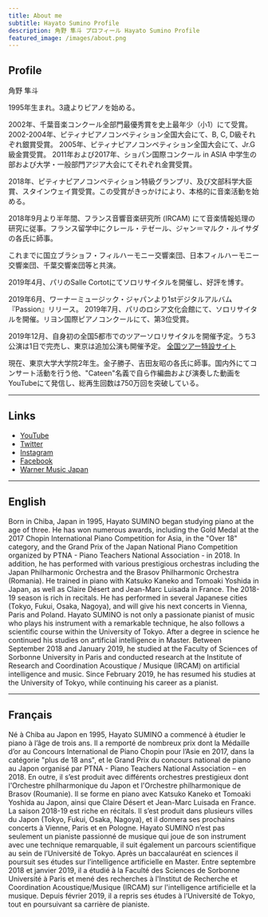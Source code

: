 ```yaml
---
title: About me
subtitle: Hayato Sumino Profile
description: 角野 隼斗 プロフィール Hayato Sumino Profile
featured_image: /images/about.png
---
```


## Profile

角野 隼斗

1995年生まれ。3歳よりピアノを始める。


2002年、千葉音楽コンクール全部門最優秀賞を史上最年少（小1）にて受賞。
2002-2004年、ピティナピアノコンペティション全国大会にて、B, C, D級それぞれ銀賞受賞。
2005年、ピティナピアノコンペティション全国大会にて、Jr.G 級金賞受賞。
2011年および2017年、ショパン国際コンクール in ASIA 中学生の部および大学・一般部門アジア大会にてそれぞれ金賞受賞。

2018年、ピティナピアノコンペティション特級グランプリ、及び文部科学大臣賞、スタインウェイ賞受賞。この受賞がきっかけにより、本格的に音楽活動を始める。

2018年9月より半年間、フランス音響音楽研究所 (IRCAM) にて音楽情報処理の研究に従事。フランス留学中にクレール・テゼール、ジャン＝マルク・ルイサダの各氏に師事。

これまでに国立ブラショフ・フィルハーモニー交響楽団、日本フィルハーモニー交響楽団、千葉交響楽団等と共演。

2019年4月、パリのSalle Cortotにてソロリサイタルを開催し、好評を博す。

2019年6月、ワーナーミュージック・ジャパンより1stデジタルアルバム『Passion』リリース。
2019年7月、パリのロシア文化会館にて、ソロリサイタルを開催。リヨン国際ピアノコンクールにて、第3位受賞。

2019年12月、自身初の全国5都市でのツアーソロリサイタルを開催予定。うち3公演は1日で完売し、東京は追加公演も開催予定。
[全国ツアー特設サイト](https://hayatosum-tour2019.com)

現在、東京大学大学院2年生。金子勝子、吉田友昭の各氏に師事。国内外にてコンサート活動を行う他、"Cateen"名義で自ら作編曲および演奏した動画をYouTubeにて発信し、総再生回数は750万回を突破している。

<hr>

## Links

- [YouTube](https://www.youtube.com/user/chopin8810)
- [Twitter](https://twitter.com/880hz)
- [Instagram](https://www.instagram.com/8810hz/)
- [Facebook](https://www.facebook.com/%E8%A7%92%E9%87%8E%E9%9A%BC%E6%96%97-Hayato-Sumino-1108930259264225)
- [Warner Music Japan](https://wmg.jp/sumino-hayato/)

<hr>

## English

Born in Chiba, Japan in 1995, Hayato SUMINO began studying piano at the age of three. He has won numerous awards, including the Gold Medal at the 2017 Chopin International Piano Competition for Asia, in the "Over 18" category, and the Grand Prix of the Japan National Piano Competition organized by PTNA - Piano Teachers National Association - in 2018. In addition, he has performed with various prestigious orchestras including the Japan Philharmonic Orchestra and the Brasov Philharmonic Orchestra (Romania). He trained in piano with Katsuko Kaneko and Tomoaki Yoshida in Japan, as well as Claire Désert and Jean-Marc Luisada in France. The 2018-19 season is rich in recitals. He has performed in several Japanese cities (Tokyo, Fukui, Osaka, Nagoya), and will give his next concerts in Vienna, Paris and Poland. Hayato SUMINO is not only a passionate pianist of music who plays his instrument with a remarkable technique, he also follows a scientific course within the University of Tokyo. After a degree in science he continued his studies on artificial intelligence in Master. Between September 2018 and January 2019, he studied at the Faculty of Sciences of Sorbonne University in Paris and conducted research at the Institute of Research and Coordination Acoustique / Musique (IRCAM) on artificial intelligence and music. Since February 2019, he has resumed his studies at the University of Tokyo, while continuing his career as a pianist.

<hr>

## Français

Né à Chiba au Japon en 1995, Hayato SUMINO a commencé à étudier le piano à l’âge de trois ans. Il a remporté de nombreux prix dont la Médaille d’or au Concours International de Piano Chopin pour l’Asie en 2017, dans la catégorie "plus de 18 ans", et le Grand Prix du concours national de piano au Japon organisé par PTNA - Piano Teachers National Association – en 2018. En outre, il s’est produit avec différents orchestres prestigieux dont l'Orchestre philharmonique du Japon et l'Orchestre philharmonique de Brasov (Roumanie). Il se forme en piano avec Katsuko Kaneko et Tomoaki Yoshida au Japon, ainsi que Claire Désert et Jean-Marc Luisada en France. La saison 2018-19 est riche en récitals. Il s’est produit dans plusieurs villes du Japon (Tokyo, Fukui, Osaka, Nagoya), et il donnera ses prochains concerts à Vienne, Paris et en Pologne. Hayato SUMINO n’est pas seulement un pianiste passionné de musique qui joue de son instrument avec une technique remarquable, il suit également un parcours scientifique au sein de l’Université de Tokyo. Après un baccalauréat en sciences il poursuit ses études sur l’intelligence artificielle en Master. Entre septembre 2018 et janvier 2019, il a étudié à la Faculté des Sciences de Sorbonne Université à Paris et mené des recherches à l'Institut de Recherche et Coordination Acoustique/Musique (IRCAM) sur l'intelligence artificielle et la musique. Depuis février 2019, il a repris ses études à l’Université de Tokyo, tout en poursuivant sa carrière de pianiste.




<!-- Personal is created and supported by [Jekyll Themes](https://jekyllthemes.io), and is available for $39.

<a href="https://jekyllthemes.io/theme/personal-website-jekyll-theme" class="button button--large">Get This Theme</a> -->
